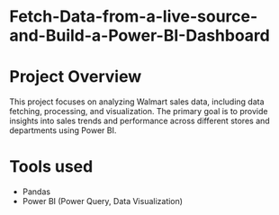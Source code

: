 # Fetch-Data-from-a-live-source-and-Build-a-Power-BI-Dashboard
# Project Overview
This project focuses on analyzing Walmart sales data, including data fetching, processing, and visualization. The primary goal is to provide insights into sales trends and performance across different stores and departments using Power BI.
# Tools used
- Pandas
- Power BI (Power Query, Data Visualization)
